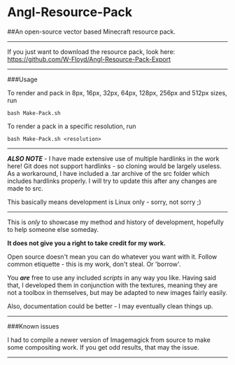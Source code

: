 # Angl-Resource-Pack
##An open-source vector based Minecraft resource pack.
***

If you just want to download the resource pack, look here: https://github.com/W-Floyd/Angl-Resource-Pack-Export

***

###Usage

To render and pack in 8px, 16px, 32px, 64px, 128px, 256px and 512px sizes, run

	bash Make-Pack.sh

To render a pack in a specific resolution, run

	bash Make-Pack.sh <resolution>

***

***ALSO NOTE*** - I have made extensive use of multiple hardlinks in the work here! Git does not support hardlinks - so cloning would be largely useless. As a workaround, I have included a .tar archive of the src folder which includes hardlinks properly. I will try to update this after any changes are made to src.

This basically means development is Linux only - sorry, not sorry ;)

***

This is *only* to showcase my method and history of development, hopefully to help someone else someday.

**It does not give you a right to take credit for my work.**

Open source doesn't mean you can do whatever you want with it. Follow common etiquette - this is my work, don't steal. Or 'borrow'.

You ***are*** free to use any included *scripts* in any way you like.
Having said that, I developed them in conjunction with the textures, meaning they are not a toolbox in themselves, but may be adapted to new images fairly easily.

Also, documentation could be better - I may eventually clean things up.

***

###Known issues

I had to compile a newer version of Imagemagick from source to make some compositing work. If you get odd results, that may the issue.

***
